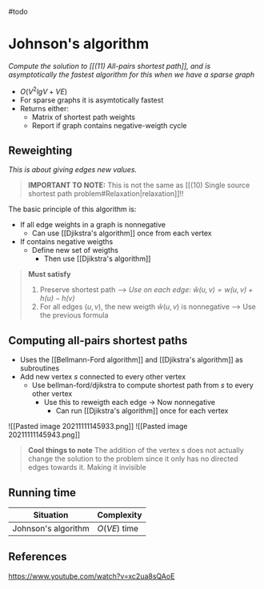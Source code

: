 #todo 

# Johnson's algorithm
*Compute the solution to [[(11) All-pairs shortest path]], and is asymptotically the fastest algorithm for this when we have a sparse graph*
- $O(V^2lgV + VE)$
- For sparse graphs it is asymtotically fastest
- Returns either:
	- Matrix of shortest path weights
	- Report if graph contains negative-weigth cycle

## Reweighting
*This is about giving edges new values.*
> **IMPORTANT TO NOTE:**
> This is not the same as [[(10) Single source shortest path problem#Relaxation|relaxation]]!!

The basic principle of this algorithm is:

- If all edge weights in a graph is nonnegative
	-	Can use [[Djikstra's algorithm]] once from each vertex
- If contains negative weigths
	- Define new set of weigths
		- Then use [[Djikstra's algorithm]]
	
> **Must satisfy**
> 1. Preserve shortest path
> --> *Use on each edge: $\hat{w}(u,v) = w(u,v) + h(u) - h(v)$*
> 2. For all edges $(u,v)$, the new weigth $\hat{w}(u,v)$ is nonnegative
> --> Use the previous formula




## Computing all-pairs shortest paths
- Uses the [[Bellmann-Ford algorithm]] and [[Djikstra's algorithm]] as subroutines
- Add new vertex $s$ connected to every other vertex
	- Use bellman-ford/djikstra to compute shortest path from $s$ to every other vertex
		- Use this to reweigth each edge -> Now nonnegative
			- Can run [[Djikstra's algorithm]] once for each vertex 

![[Pasted image 20211111145933.png]]
![[Pasted image 20211111145943.png]]

> **Cool things to note**
> The addition of the vertex s does not actually change the solution to the problem since it only has no directed edges towards it. Making it invisible

## Running time
| Situation           | Complexity   |
| ------------------- | ------------ |
| Johnson's algorithm | $O(VE)$ time |

## References
https://www.youtube.com/watch?v=xc2ua8sQAoE